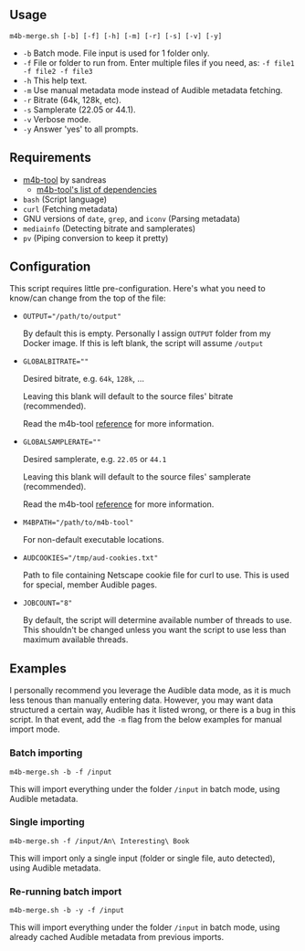 
## Usage
`m4b-merge.sh [-b] [-f] [-h] [-m] [-r] [-s] [-v] [-y]`

- `-b` Batch mode. File input is used for 1 folder only.
- `-f` File or folder to run from. Enter multiple files if you need, as: `-f file1 -f file2 -f file3`
- `-h` This help text.
- `-m` Use manual metadata mode instead of Audible metadata fetching.
- `-r` Bitrate (64k, 128k, etc).
- `-s` Samplerate (22.05 or 44.1).
- `-v` Verbose mode.
- `-y` Answer 'yes' to all prompts.

## Requirements
- [m4b-tool](https://github.com/sandreas/m4b-tool) by sandreas
    - [m4b-tool's list of dependencies](https://github.com/sandreas/m4b-tool#ubuntu)
- `bash` (Script language)
- `curl` (Fetching metadata)
- GNU versions of `date`, `grep`, and `iconv` (Parsing metadata)
- `mediainfo` (Detecting bitrate and samplerates)
- `pv` (Piping conversion to keep it pretty)

## Configuration
This script requires little pre-configuration. Here's what you need to know/can change from the top of the file:

- `OUTPUT="/path/to/output"`
  
  By default this is empty. Personally I assign `OUTPUT` folder from my Docker image. If this is left blank, the script will assume `/output`

- `GLOBALBITRATE=""`

    Desired bitrate, e.g. `64k`, `128k`, ...
    
    Leaving this blank will default to the source files' bitrate (recommended).

    Read the m4b-tool [reference](https://github.com/sandreas/m4b-tool#reference) for more information.

- `GLOBALSAMPLERATE=""`

    Desired samplerate, e.g. `22.05` or `44.1`
    
    Leaving this blank will default to the source files' samplerate (recommended).

    Read the m4b-tool [reference](https://github.com/sandreas/m4b-tool#reference) for more information.

- `M4BPATH="/path/to/m4b-tool"`

    For non-default executable locations.

- `AUDCOOKIES="/tmp/aud-cookies.txt"`

    Path to file containing Netscape cookie file for curl to use. This is used for special, member Audible pages.

- `JOBCOUNT="8"`

    By default, the script will determine available number of threads to use. This shouldn't be changed unless you want the script to use less than maximum available threads.

## Examples
I personally recommend you leverage the Audible data mode, as it is much less tenous than manually entering data. However, you may want data structured a certain way, Audible has it listed wrong, or there is a bug in this script. In that event, add the `-m` flag from the below examples for manual import mode.

### Batch importing
```
m4b-merge.sh -b -f /input
```
This will import everything under the folder `/input` in batch mode, using Audible metadata.

### Single importing
```
m4b-merge.sh -f /input/An\ Interesting\ Book
```
This will import only a single input (folder or single file, auto detected), using Audible metadata.

### Re-running batch import
```
m4b-merge.sh -b -y -f /input
```
This will import everything under the folder `/input` in batch mode, using already cached Audible metadata from previous imports.
